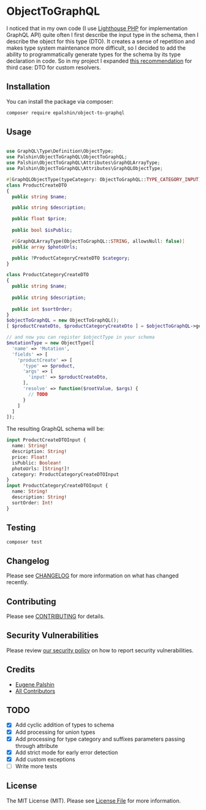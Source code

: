 # ObjectToGraphQL

I noticed that in my own code (I use [Lighthouse PHP](https://github.com/nuwave/lighthouse) for implementation GraphQL API) quite often I first describe the input type in the schema, then I describe the object for this type (DTO). It creates a sense of repetition and makes type system maintenance more difficult, so I decided to add the ability to programmatically generate types for the schema by its type declaration in code. So in my project I expanded [this recommendation](https://lighthouse-php.com/5/digging-deeper/adding-types-programmatically.html#native-php-types) for third case: DTO for custom resolvers.

## Installation

You can install the package via composer:

```bash
composer require epalshin/object-to-graphql
```

## Usage

```php

use GraphQL\Type\Definition\ObjectType;
use Palshin\ObjectToGraphQL\ObjectToGraphQL;
use Palshin\ObjectToGraphQL\Attributes\GraphQLArrayType;
use Palshin\ObjectToGraphQL\Attributes\GraphQLObjectType;

#[GraphQLObjectType(typeCategory: ObjectToGraphQL::TYPE_CATEGORY_INPUT)]
class ProductCreateDTO
{
  public string $name;

  public string $description;

  public float $price;
  
  public bool $isPublic;

  #[GraphQLArrayType(ObjectToGraphQL::STRING, allowsNull: false)]
  public array $photoUrls;

  public ?ProductCategoryCreateDTO $category;
}

class ProductCategoryCreateDTO
{
  public string $name;
  
  public string $description;
  
  public int $sortOrder;
}
$objectToGraphQL = new ObjectToGraphQL();
[ $productCreateDto, $productCategoryCreateDto ] = $objectToGraphQL->getObjectTypes(ProductCreateDTO::class);

// and now you can register $objectType in your schema
$mutationType = new ObjectType([
  'name' => 'Mutation',
  'fields' => [
    'productCreate' => [
      'type' => $product,
      'args' => [
        'input' => $productCreateDto,
      ],
      'resolve' => function($rootValue, $args) {
        // TODO
      }
    ]
  ]
]);

```

The resulting GraphQL schema will be:

```graphql
input ProductCreateDTOInput {
  name: String!
  description: String!
  price: Float!
  isPublic: Boolean!
  photoUrls: [String!]!
  category: ProductCategoryCreateDTOInput
}
input ProductCategoryCreateDTOInput {
  name: String!
  description: String!
  sortOrder: Int!
}
```

## Testing

```bash
composer test
```

## Changelog

Please see [CHANGELOG](CHANGELOG.md) for more information on what has changed recently.

## Contributing

Please see [CONTRIBUTING](.github/CONTRIBUTING.md) for details.

## Security Vulnerabilities

Please review [our security policy](../../security/policy) on how to report security vulnerabilities.

## Credits

- [Eugene Palshin](https://github.com/palshin)
- [All Contributors](../../contributors)

## TODO
- [x] Add cyclic addition of types to schema
- [x] Add processing for union types
- [x] Add processing for type category and suffixes parameters passing through attribute
- [x] Add strict mode for early error detection
- [x] Add custom exceptions
- [ ] Write more tests

## License

The MIT License (MIT). Please see [License File](LICENSE.md) for more information.
